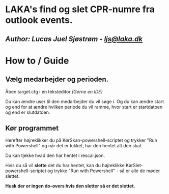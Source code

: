 # LAKA's find og slet CPR-numre fra outlook events.

## *Author: Lucas Juel Sjøstrøm - ljs@laka.dk*

# How to / Guide

## Vælg medarbejder og perioden.

Åben target.cfg i en teksteditor *(Gerne en IDE)*

Du kan ændre user til den medarbejder du vil søge i. Og du kan ændre start og end for at ændre hvilken periode du vil ramme, hvor start er startdatoen og end er slutdatoen.

## Kør programmet

Herefter højreklikker du på KørSkan-powershell-scriptet og trykker "Run with Powershell" og når det er lukket, har den hentet alt den skal.

Du kan tjekke hvad den har hentet i rescal.json.

Hvis du så vil **slette** det du har hentet, kan du højreklikke KørSlet-powershell-scriptet og trykke "Run with Powershell" - så er alle de møder slettet.

**Husk der er ingen do-overs hvis den sletter så er det slettet.**